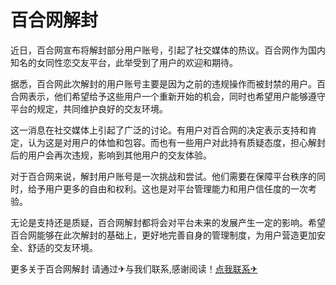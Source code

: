 # 百合网解封

近日，百合网宣布将解封部分用户账号，引起了社交媒体的热议。百合网作为国内知名的女同性恋交友平台，此举受到了用户的欢迎和期待。

据悉，百合网此次解封的用户账号主要是因为之前的违规操作而被封禁的用户。百合网表示，他们希望给予这些用户一个重新开始的机会，同时也希望用户能够遵守平台的规定，共同维护良好的交友环境。

这一消息在社交媒体上引起了广泛的讨论。有用户对百合网的决定表示支持和肯定，认为这是对用户的体恤和包容。而也有一些用户对此持有质疑态度，担心解封后的用户会再次违规，影响到其他用户的交友体验。

对于百合网来说，解封用户账号是一次挑战和尝试。他们需要在保障平台秩序的同时，给予用户更多的自由和权利。这也是对平台管理能力和用户信任度的一次考验。

无论是支持还是质疑，百合网解封都将会对平台未来的发展产生一定的影响。希望百合网能够在此次解封的基础上，更好地完善自身的管理制度，为用户营造更加安全、舒适的交友环境。

更多关于百合网解封 请通过✈与我们联系,感谢阅读！[点我联系✈](https://www.k02.cc)